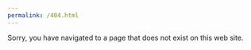 ```yaml
---
permalink: /404.html
---
```

Sorry, you have navigated to a page that does not exist on this web site.
